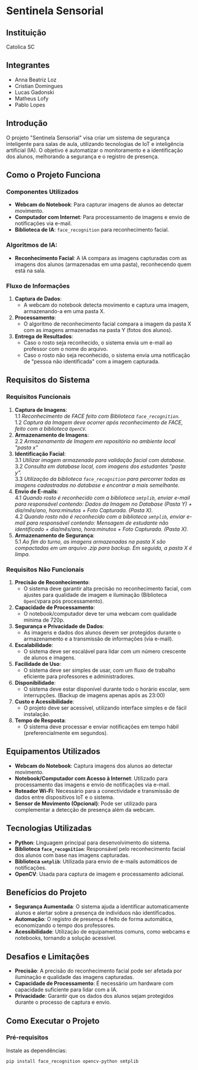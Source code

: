 # Sentinela Sensorial

## Instituição
Catolica SC

## Integrantes
- Anna Beatriz Loz
- Cristian Domingues
- Lucas Gadonski
- Matheus Lofy
- Pablo Lopes

## Introdução
O projeto "Sentinela Sensorial" visa criar um sistema de segurança inteligente para salas de aula, utilizando tecnologias de IoT e inteligência artificial (IA). O objetivo é automatizar o monitoramento e a identificação dos alunos, melhorando a segurança e o registro de presença.

## Como o Projeto Funciona

### Componentes Utilizados
- **Webcam do Notebook**: Para capturar imagens de alunos ao detectar movimento.
- **Computador com Internet**: Para processamento de imagens e envio de notificações via e-mail.
- **Biblioteca de IA**: `face_recognition` para reconhecimento facial.

### Algoritmos de IA:
- **Reconhecimento Facial**: A IA compara as imagens capturadas com as imagens dos alunos (armazenadas em uma pasta), reconhecendo quem está na sala.

### Fluxo de Informações
1. **Captura de Dados**:
   - A webcam do notebook detecta movimento e captura uma imagem, armazenando-a em uma pasta X.
2. **Processamento**:
   - O algoritmo de reconhecimento facial compara a imagem da pasta X com as imagens armazenadas na pasta Y (fotos dos alunos).
3. **Entrega de Resultados**:
   - Caso o rosto seja reconhecido, o sistema envia um e-mail ao professor com o nome do arquivo.
   - Caso o rosto não seja reconhecido, o sistema envia uma notificação de "pessoa não identificada" com a imagem capturada.

## Requisitos do Sistema

### Requisitos Funcionais
1. **Captura de Imagens**:<br> 
   1.1 *Reconhecimento de FACE feito com Biblioteca `face_recognition`.*<br>
   1.2 *Captura da Imagem deve ocorrer após reconhecimento de FACE, feito com a biblioteca `OpenCV`.*<br>
2. **Armazenamento de Imagens**:<br>
   2.2 *Armazenamento de Imagem em repositório no ambiente local "pasta x"*<br>
3. **Identificação Facial**:<br>
   3.1 *Utilizar imagem armazenada para validação facial com database.*<br>
   3.2 *Consulta em database local, com imagens dos estudantes "pasta y".*<br>
   3.3 *Utilização da biblioteca `face_recognition` para percorrer todas as imagens cadastradas no database e encontrar a mais semelhante.*<br>
4. **Envio de E-mails**:<br>
   4.1 *Quando rosto é reconhecido com a biblioteca `smtplib`, enviar e-mail para responsável contendo: Dados da Imagem no Database (Pasta Y) + dia/mês/ano, hora:minutos + Foto Capturada. (Pasta X).*<br>
   4.2 *Quando rosto não é reconhecido com a biblioteca `smtplib`, enviar e-mail para responsável contendo: Mensagem de estudante não identificado + dia/mês/ano, hora:minutos + Foto Capturada. (Pasta X).*<br>
5. **Armazenamento de Segurança**:<br>
   5.1 *Ao fim do turno, as imagens armazenadas na pasta X são compactadas em um arquivo .zip para backup. Em seguida, a pasta X é limpa.*<br>

### Requisitos Não Funcionais
1. **Precisão de Reconhecimento**:
   - O sistema deve garantir alta precisão no reconhecimento facial, com ajustes para qualidade de imagem e iluminação (Biblioteca `OpenCV`para pós processamento). 
2. **Capacidade de Processamento**:
   - O notebook/computador deve ter uma webcam com qualidade mínima de 720p.
3. **Segurança e Privacidade de Dados**:
   - As imagens e dados dos alunos devem ser protegidos durante o armazenamento e a transmissão de informações (via e-mail).
4. **Escalabilidade**:
   - O sistema deve ser escalável para lidar com um número crescente de alunos e imagens.
5. **Facilidade de Uso**:
   - O sistema deve ser simples de usar, com um fluxo de trabalho eficiente para professores e administradores.
6. **Disponibilidade**:
   - O sistema deve estar disponível durante todo o horário escolar, sem interrupções. (Backup de imagens apenas após as 23:00)
7. **Custo e Acessibilidade**:
   - O projeto deve ser acessível, utilizando interface simples e de fácil instalação.
8. **Tempo de Resposta**:
   - O sistema deve processar e enviar notificações em tempo hábil (preferencialmente em segundos).

## Equipamentos Utilizados
- **Webcam do Notebook**: Captura imagens dos alunos ao detectar movimento.
- **Notebook/Computador com Acesso à Internet**: Utilizado para processamento das imagens e envio de notificações via e-mail.
- **Roteador Wi-Fi**: Necessário para a conectividade e transmissão de dados entre dispositivos IoT e o sistema.
- **Sensor de Movimento (Opcional)**: Pode ser utilizado para complementar a detecção de presença além da webcam.

## Tecnologias Utilizadas
- **Python**: Linguagem principal para desenvolvimento do sistema.
- **Biblioteca `face_recognition`**: Responsável pelo reconhecimento facial dos alunos com base nas imagens capturadas.
- **Biblioteca `smtplib`**: Utilizada para envio de e-mails automáticos de notificações.
- **OpenCV**: Usada para captura de imagem e processamento adicional.

## Benefícios do Projeto
- **Segurança Aumentada**: O sistema ajuda a identificar automaticamente alunos e alertar sobre a presença de indivíduos não identificados.
- **Automação**: O registro de presença é feito de forma automática, economizando o tempo dos professores.
- **Acessibilidade**: Utilização de equipamentos comuns, como webcams e notebooks, tornando a solução acessível.
  
## Desafios e Limitações
- **Precisão**: A precisão do reconhecimento facial pode ser afetada por iluminação e qualidade das imagens capturadas.
- **Capacidade de Processamento**: É necessário um hardware com capacidade suficiente para lidar com a IA.
- **Privacidade**: Garantir que os dados dos alunos sejam protegidos durante o processo de captura e envio.

## Como Executar o Projeto

### Pré-requisitos

Instale as dependências:

```bash
pip install face_recognition opencv-python smtplib
